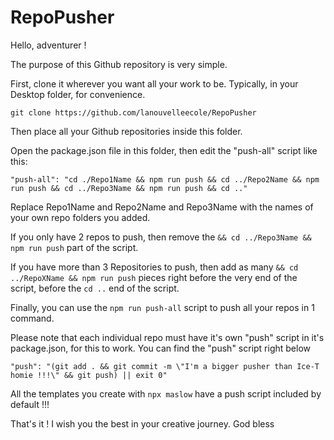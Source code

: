 # RepoPusher

Hello, adventurer !

The purpose of this Github repository is very simple.

First, clone it wherever you want all your work to be. Typically, in your Desktop folder, for convenience.

```
git clone https://github.com/lanouvelleecole/RepoPusher
```

Then place all your Github repositories inside this folder.

Open the package.json file in this folder, then edit the "push-all" script like this:

```
"push-all": "cd ./Repo1Name && npm run push && cd ../Repo2Name && npm run push && cd ../Repo3Name && npm run push && cd .."
```

Replace Repo1Name and Repo2Name and Repo3Name with the names of your own repo folders you added.

If you only have 2 repos to push, then remove the ```&& cd ../Repo3Name && npm run push``` part of the script.

If you have more than 3 Repositories to push, then add as many ```&& cd ../RepoXName && npm run push``` pieces right before the very end of the script, before the ```cd ..``` end of the script.

Finally, you can use the ```npm run push-all``` script to push all your repos in 1 command.

Please note that each individual repo must have it's own "push" script in it's package.json, for this to work. You can find the "push" script right below

```
"push": "(git add . && git commit -m \"I'm a bigger pusher than Ice-T homie !!!\" && git push) || exit 0"
```

All the templates you create with ```npx maslow``` have a push script included by default !!!

That's it ! I wish you the best in your creative journey. God bless